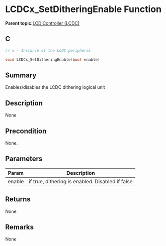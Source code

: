 # LCDCx\_SetDitheringEnable Function

**Parent topic:**[LCD Controller \(LCDC\)](GUID-6C399A67-3956-464B-9055-02C390FC3228.md)

## C

```c
// x - Instance of the LCDC peripheral

void LCDCx_SetDitheringEnable(bool enable)
```

## Summary

Enables/disables the LCDC dithering logical unit

## Description

None

## Precondition

None.

## Parameters

|Param|Description|
|-----|-----------|
|enable|if true, dithering is enabled. Disabled if false|

## Returns

None

## Remarks

None

